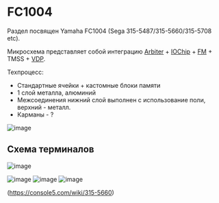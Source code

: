 # FC1004

Раздел посвящен Yamaha FC1004 (Sega 315-5487/315-5660/315-5708 etc).

Микросхема представляет собой интеграцию [Arbiter](/Arbiter/Readme.md) + [IOChip](/IOChip/Readme.md) + [FM](/FM/Readme.md) + TMSS + [VDP](/VDP/Readme.md).

Техпроцесс:
- Стандартные ячейки + кастомные блоки памяти
- 1 слой металла, алюминий
- Межсоединения нижний слой выполнен с использование поли, верхний - металл.
- Карманы - ?

![image](https://user-images.githubusercontent.com/15833655/188302362-324c0977-60ee-4835-9097-041dd24f35d6.png)

## Схема терминалов
![image](https://user-images.githubusercontent.com/15833655/188302463-b4d70846-cd5b-4b67-ace3-069732de48d0.png)

![image](https://user-images.githubusercontent.com/15833655/188302483-4aabce35-994d-46a2-b395-2eebe42e985e.png)
![image](https://user-images.githubusercontent.com/15833655/188302491-df019605-bc39-41ae-8ae2-da7faf2fd546.png)
![image](https://user-images.githubusercontent.com/15833655/188302495-196cf18e-184d-43da-bb4d-9786031e1b4c.png)

(https://console5.com/wiki/315-5660)

